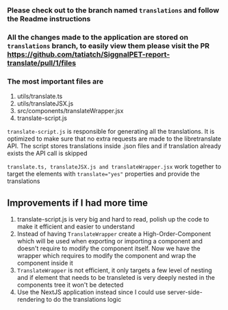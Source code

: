 ### Please check out to the branch named `translations` and follow the Readme instructions

### All the changes made to the application are stored on `translations` branch, to easily view them please visit the PR https://github.com/tatiatch/SiggnalPET-report-translate/pull/1/files

### The most important files are
1. utils/translate.ts
2. utils/translateJSX.js
3. src/components/translateWrapper.jsx
4. translate-script.js

`translate-script.js` is responsible for generating all the translations. It is optimized to make sure that no extra requests are made to the libretranslate API. The script stores translations inside .json files and if translation already exists the API call is skipped

`translate.ts, translateJSX.js and translateWrapper.jsx` work together to target the elements with `translate="yes"` properties and provide the translations

## Improvements if I had more time
1. translate-script.js is very big and hard to read, polish up the code to make it efficient and easier to understand
2. Instead of having `TranslateWrapper` create a High-Order-Component which will be used when exporting or importing a component and doesn't require to modify the component itself. Now we have the wrapper which requires to modify the component and wrap the component inside it
3. `TranslateWrapper` is not efficient, it only targets a few level of nesting and if element that needs to be transleted is very deeply nested in the components tree it won't be detected
4. Use the NextJS application instead since I could use server-side-rendering to do the translations logic
